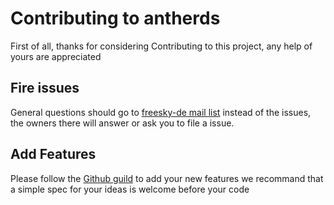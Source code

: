 # Contributing to antherds

First of all, thanks for considering Contributing to this project, any help of 
yours are appreciated

## Fire issues

General questions should go to [freesky-de mail list](https://groups.google.com/d/forum/freesky-dev)
instead of the issues, the owners there will answer or ask you to file a issue.

## Add Features

Please follow the [Github guild](https://github.com/features) to add your new 
features we recommand that a simple spec for your ideas is welcome before your code 